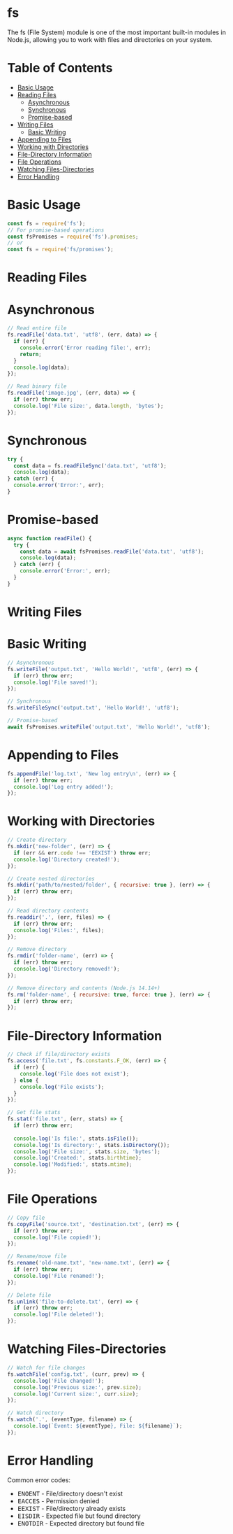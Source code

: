 # fs

The fs (File System) module is one of the most important built-in modules in Node.js, allowing you to work with files and directories on your system.

# Table of Contents

- [Basic Usage](#basic-usage)
- [Reading Files](#reading-files)
  - [Asynchronous](#asynchronous)
  - [Synchronous](#synchronous)
  - [Promise-based](#promise-based)
- [Writing Files](#writing-files)
  - [Basic Writing](#basic-writing)
- [Appending to Files](#appending-to-files)
- [Working with Directories](#working-with-directories)
- [File-Directory Information](#file-directory-information)
- [File Operations](#file-operations)
- [Watching Files-Directories](#watching-files-directories)
- [Error Handling](#error-handling)

# Basic Usage

```js
const fs = require('fs');
// For promise-based operations
const fsPromises = require('fs').promises;
// or
const fs = require('fs/promises');
```

# Reading Files

# Asynchronous

```js
// Read entire file
fs.readFile('data.txt', 'utf8', (err, data) => {
  if (err) {
    console.error('Error reading file:', err);
    return;
  }
  console.log(data);
});

// Read binary file
fs.readFile('image.jpg', (err, data) => {
  if (err) throw err;
  console.log('File size:', data.length, 'bytes');
});
```

# Synchronous

```js
try {
  const data = fs.readFileSync('data.txt', 'utf8');
  console.log(data);
} catch (err) {
  console.error('Error:', err);
}
```

# Promise-based

```js
async function readFile() {
  try {
    const data = await fsPromises.readFile('data.txt', 'utf8');
    console.log(data);
  } catch (err) {
    console.error('Error:', err);
  }
}
```

# Writing Files

# Basic Writing

```js
// Asynchronous
fs.writeFile('output.txt', 'Hello World!', 'utf8', (err) => {
  if (err) throw err;
  console.log('File saved!');
});

// Synchronous
fs.writeFileSync('output.txt', 'Hello World!', 'utf8');

// Promise-based
await fsPromises.writeFile('output.txt', 'Hello World!', 'utf8');
```

# Appending to Files

```js
fs.appendFile('log.txt', 'New log entry\n', (err) => {
  if (err) throw err;
  console.log('Log entry added!');
});
```

# Working with Directories

```js
// Create directory
fs.mkdir('new-folder', (err) => {
  if (err && err.code !== 'EEXIST') throw err;
  console.log('Directory created!');
});

// Create nested directories
fs.mkdir('path/to/nested/folder', { recursive: true }, (err) => {
  if (err) throw err;
});

// Read directory contents
fs.readdir('.', (err, files) => {
  if (err) throw err;
  console.log('Files:', files);
});

// Remove directory
fs.rmdir('folder-name', (err) => {
  if (err) throw err;
  console.log('Directory removed!');
});

// Remove directory and contents (Node.js 14.14+)
fs.rm('folder-name', { recursive: true, force: true }, (err) => {
  if (err) throw err;
});
```

# File-Directory Information

```js
// Check if file/directory exists
fs.access('file.txt', fs.constants.F_OK, (err) => {
  if (err) {
    console.log('File does not exist');
  } else {
    console.log('File exists');
  }
});

// Get file stats
fs.stat('file.txt', (err, stats) => {
  if (err) throw err;
  
  console.log('Is file:', stats.isFile());
  console.log('Is directory:', stats.isDirectory());
  console.log('File size:', stats.size, 'bytes');
  console.log('Created:', stats.birthtime);
  console.log('Modified:', stats.mtime);
});
```

# File Operations

```js
// Copy file
fs.copyFile('source.txt', 'destination.txt', (err) => {
  if (err) throw err;
  console.log('File copied!');
});

// Rename/move file
fs.rename('old-name.txt', 'new-name.txt', (err) => {
  if (err) throw err;
  console.log('File renamed!');
});

// Delete file
fs.unlink('file-to-delete.txt', (err) => {
  if (err) throw err;
  console.log('File deleted!');
});
```

# Watching Files-Directories

```js
// Watch for file changes
fs.watchFile('config.txt', (curr, prev) => {
  console.log('File changed!');
  console.log('Previous size:', prev.size);
  console.log('Current size:', curr.size);
});

// Watch directory
fs.watch('.', (eventType, filename) => {
  console.log(`Event: ${eventType}, File: ${filename}`);
});
```

# Error Handling

Common error codes:

- <kbd>ENOENT</kbd> - File/directory doesn't exist
- <kbd>EACCES</kbd> - Permission denied
- <kbd>EEXIST</kbd> - File/directory already exists
- <kbd>EISDIR</kbd> - Expected file but found directory
- <kbd>ENOTDIR</kbd> - Expected directory but found file